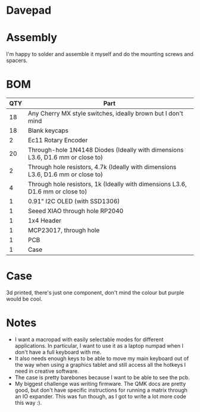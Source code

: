 
# Davepad
# Assembly
I'm happy to solder and assemble it myself and do the mounting screws and spacers.

# BOM
| QTY | Part |
| --- | --- |
| 18   | Any Cherry MX style switches, ideally brown but I don't mind|
| 18   | Blank keycaps|
| 2    | Ec11 Rotary Encoder|
| 20   | Through-hole 1N4148 Diodes (Ideally with dimensions L3.6, D1.6 mm or close to)|
| 2    | Through hole resistors, 4.7k (Ideally with dimensions L3.6, D1.6 mm or close to)|
| 4    | Through hole resistors, 1k (Ideally with dimensions L3.6, D1.6 mm or close to)|
| 1    | 0.91" I2C OLED (with SSD1306)|
| 1    | Seeed XIAO through hole RP2040|
| 1    | 1x4 Header|
| 1    | MCP23017, through hole|
| 1    | PCB|
| 1    | Case|

# Case
3d printed, there's just one component, don't mind the colour but purple would be cool.

# Notes
- I want a macropad with easily selectable modes for different applications. In particular, I want to use it as a laptop numpad when I don't have a full keyboard with me.
- It also needs enough keys to be able to move my main keyboard out of the way when using a graphics tablet and still access all the hotkeys I need in creative software.
- The case is pretty barebones because I want to be able to see the pcb.
- My biggest challenge was writing firmware. The QMK docs are pretty good, but don't have specific instructions for running a matrix through an IO expander. This was fun though, as I got to write a lot more code this way :).
